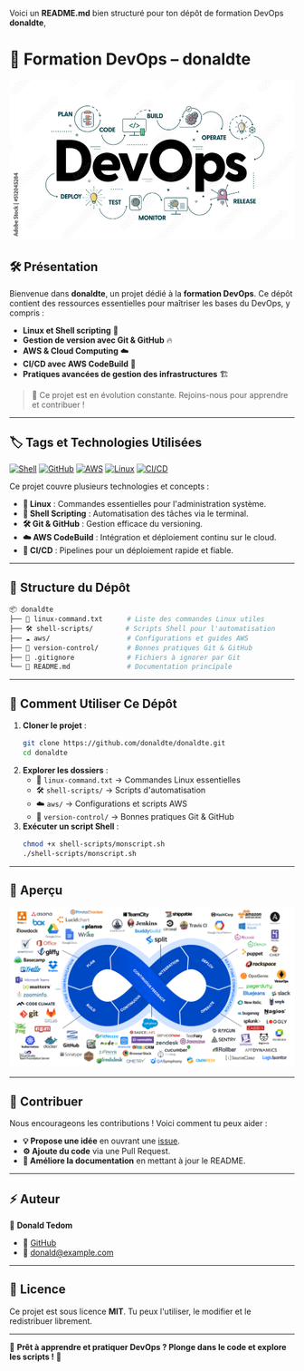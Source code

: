 Voici un **README.md** bien structuré pour ton dépôt de formation DevOps **donaldte**, 
# 🚀 Formation DevOps – donaldte

![DevOps Banner](https://raw.githubusercontent.com/donaldte/Formation-Devops/refs/heads/main/devops%20barnner.jpg)

## 🛠️ Présentation

Bienvenue dans **donaldte**, un projet dédié à la **formation DevOps**. Ce dépôt contient des ressources essentielles pour maîtriser les bases du DevOps, y compris :
- **Linux et Shell scripting** 🐧
- **Gestion de version avec Git & GitHub** 🔥
- **AWS & Cloud Computing** ☁️
- **CI/CD avec AWS CodeBuild** 🚀
- **Pratiques avancées de gestion des infrastructures** 🏗️

> 📢 Ce projet est en évolution constante. Rejoins-nous pour apprendre et contribuer !

---

## 🏷️ **Tags et Technologies Utilisées**
[![Shell](https://img.shields.io/badge/Shell-✔️-blue)]()
[![GitHub](https://img.shields.io/badge/GitHub-✔️-green)]()
[![AWS](https://img.shields.io/badge/AWS-✔️-orange)]()
[![Linux](https://img.shields.io/badge/Linux-✔️-000000)]()
[![CI/CD](https://img.shields.io/badge/CI/CD-✔️-purple)]()

Ce projet couvre plusieurs technologies et concepts :
- **🐧 Linux** : Commandes essentielles pour l'administration système.
- **📜 Shell Scripting** : Automatisation des tâches via le terminal.
- **🛠️ Git & GitHub** : Gestion efficace du versioning.
- **☁️ AWS CodeBuild** : Intégration et déploiement continu sur le cloud.
- **🔄 CI/CD** : Pipelines pour un déploiement rapide et fiable.

---

## 📂 **Structure du Dépôt**
```bash
📦 donaldte
├── 📝 linux-command.txt      # Liste des commandes Linux utiles
├── 🛠️ shell-scripts/        # Scripts Shell pour l'automatisation
├── ☁️ aws/                   # Configurations et guides AWS
├── 🚀 version-control/       # Bonnes pratiques Git & GitHub
├── 📜 .gitignore             # Fichiers à ignorer par Git
└── 📖 README.md              # Documentation principale
```

---

## 📖 **Comment Utiliser Ce Dépôt**
1. **Cloner le projet** :
   ```bash
   git clone https://github.com/donaldte/donaldte.git
   cd donaldte
   ```
2. **Explorer les dossiers** :
   - 📜 `linux-command.txt` → Commandes Linux essentielles
   - 🛠️ `shell-scripts/` → Scripts d'automatisation
   - ☁️ `aws/` → Configurations et scripts AWS
   - 🚀 `version-control/` → Bonnes pratiques Git & GitHub
3. **Exécuter un script Shell** :
   ```bash
   chmod +x shell-scripts/monscript.sh
   ./shell-scripts/monscript.sh
   ```

---

## 📸 **Aperçu**
![DevOps Workflow](https://raw.githubusercontent.com/donaldte/Formation-Devops/refs/heads/main/devops%20workflow.png)

---

## 🎯 **Contribuer**
Nous encourageons les contributions ! Voici comment tu peux aider :
- **💡 Propose une idée** en ouvrant une [issue](https://github.com/donaldte/donaldte/issues).
- **⚙️ Ajoute du code** via une Pull Request.
- **📖 Améliore la documentation** en mettant à jour le README.

---

## ⚡ **Auteur**
👤 **Donald Tedom**
- 🔗 [GitHub](https://github.com/donaldte)
- 📧 donald@example.com

---

## 📜 **Licence**
Ce projet est sous licence **MIT**. Tu peux l'utiliser, le modifier et le redistribuer librement.

---

🚀 **Prêt à apprendre et pratiquer DevOps ? Plonge dans le code et explore les scripts !** 🎯
```
